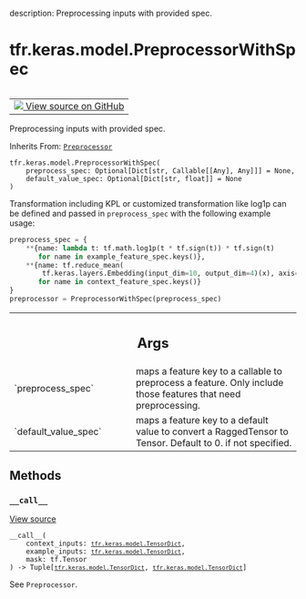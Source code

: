 description: Preprocessing inputs with provided spec.

<div itemscope itemtype="http://developers.google.com/ReferenceObject">
<meta itemprop="name" content="tfr.keras.model.PreprocessorWithSpec" />
<meta itemprop="path" content="Stable" />
<meta itemprop="property" content="__call__"/>
<meta itemprop="property" content="__init__"/>
</div>

# tfr.keras.model.PreprocessorWithSpec

<!-- Insert buttons and diff -->

<table class="tfo-notebook-buttons tfo-api nocontent" align="left">
<td>
  <a target="_blank" href="https://github.com/tensorflow/ranking/tree/master/tensorflow_ranking/python/keras/model.py#L588-L652">
    <img src="https://www.tensorflow.org/images/GitHub-Mark-32px.png" />
    View source on GitHub
  </a>
</td>
</table>

Preprocessing inputs with provided spec.

Inherits From: [`Preprocessor`](../../../tfr/keras/model/Preprocessor.md)

<pre class="devsite-click-to-copy prettyprint lang-py tfo-signature-link">
<code>tfr.keras.model.PreprocessorWithSpec(
    preprocess_spec: Optional[Dict[str, Callable[[Any], Any]]] = None,
    default_value_spec: Optional[Dict[str, float]] = None
)
</code></pre>

<!-- Placeholder for "Used in" -->

Transformation including KPL or customized transformation like log1p can be
defined and passed in `preprocess_spec` with the following example usage:

```python
preprocess_spec = {
    **{name: lambda t: tf.math.log1p(t * tf.sign(t)) * tf.sign(t)
       for name in example_feature_spec.keys()},
    **{name: tf.reduce_mean(
        tf.keras.layers.Embedding(input_dim=10, output_dim=4)(x), axis=-2)
       for name in context_feature_spec.keys()}
}
preprocessor = PreprocessorWithSpec(preprocess_spec)
```

<!-- Tabular view -->
 <table class="responsive fixed orange">
<colgroup><col width="214px"><col></colgroup>
<tr><th colspan="2"><h2 class="add-link">Args</h2></th></tr>

<tr>
<td>
`preprocess_spec`
</td>
<td>
maps a feature key to a callable to preprocess a feature.
Only include those features that need preprocessing.
</td>
</tr><tr>
<td>
`default_value_spec`
</td>
<td>
maps a feature key to a default value to convert a
RaggedTensor to Tensor. Default to 0. if not specified.
</td>
</tr>
</table>

## Methods

<h3 id="__call__"><code>__call__</code></h3>

<a target="_blank" href="https://github.com/tensorflow/ranking/tree/master/tensorflow_ranking/python/keras/model.py#L622-L652">View
source</a>

<pre class="devsite-click-to-copy prettyprint lang-py tfo-signature-link">
<code>__call__(
    context_inputs: <a href="../../../tfr/keras/model/TensorDict.md"><code>tfr.keras.model.TensorDict</code></a>,
    example_inputs: <a href="../../../tfr/keras/model/TensorDict.md"><code>tfr.keras.model.TensorDict</code></a>,
    mask: tf.Tensor
) -> Tuple[<a href="../../../tfr/keras/model/TensorDict.md"><code>tfr.keras.model.TensorDict</code></a>, <a href="../../../tfr/keras/model/TensorDict.md"><code>tfr.keras.model.TensorDict</code></a>]
</code></pre>

See `Preprocessor`.
